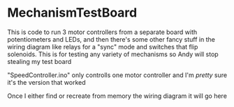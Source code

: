 # MechanismTestBoard
This is code to run 3 motor controllers from a separate board with potentiometers and LEDs, and then 
there's some other fancy stuff in the wiring diagram like relays for a "sync" mode and switches that flip solenoids. 
This is for testing any variety of mechanisms so Andy will stop stealing my test board

"SpeedController.ino" only controlls one motor controller and I'm *pretty* sure it's the version that worked


Once I either find or recreate from memory the wiring diagram it will go here
